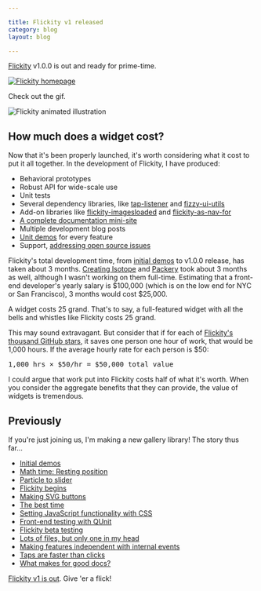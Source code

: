 ```yaml
---

title: Flickity v1 released
category: blog
layout: blog

---
```


[Flickity](http://flickity.metafizzy.co) v1.0.0 is out and ready for prime-time.

[![Flickity homepage](https://i.imgur.com/KN5sDYj.png)](http://flickity.metafizzy.co)

Check out the gif.

![Flickity animated illustration](https://i.imgur.com/GmO1pVY.gif)

## How much does a widget cost?

Now that it's been properly launched, it's worth considering what it cost to put it all together. In the development of Flickity, I have produced:

+ Behavioral prototypes
+ Robust API for wide-scale use
+ Unit tests
+ Several dependency libraries, like [tap-listener](https://github.com/metafizzy/tap-listener) and [fizzy-ui-utils](https://github.com/metafizzy/fizzy-ui-utils)
+ Add-on libraries like [flickity-imagesloaded](https://github.com/metafizzy/flickity-imagesloaded) and [flickity-as-nav-for](https://github.com/metafizzy/flickity-as-nav-for)
+ [A complete documentation mini-site](http://flickity.metafizzy.co)
+ Multiple development blog posts
+ [Unit demos](http://codepen.io/desandro/tag/flickity-docs/) for every feature
+ Support, [addressing open source issues](https://github.com/metafizzy/flickity/issues)

Flickity's total development time, from [initial demos](/blog/initial-demos/) to v1.0.0 release, has taken about 3 months. [Creating Isotope](http://metafizzy.co/blog/isotope-v1dot0-released) and [Packery](http://metafizzy.co/blog/packery-released) took about 3 months as well, although I wasn't working on them full-time. Estimating that a front-end developer's yearly salary is $100,000 (which is on the low end for NYC or San Francisco), 3 months would cost $25,000. 

A widget costs 25 grand. That's to say, a full-featured widget with all the bells and whistles like Flickity costs 25 grand.

This may sound extravagant. But consider that if for each of  [Flickity's thousand GitHub stars](https://github.com/metafizzy/flickity/), it saves one person one hour of work, that would be 1,000 hours. If the average hourly rate for each person is $50:

<pre>1,000 hrs &times; $50/hr = $50,000 total value</pre>

I could argue that work put into Flickity costs half of what it's worth. When you consider the aggregate benefits that they can provide, the value of widgets is tremendous.

## Previously

If you're just joining us, I'm making a new gallery library! The story thus far...

+ [Initial demos](/blog/initial-demos)
+ [Math time: Resting position](/blog/math-time-resting-position/)
+ [Particle to slider](/blog/particle-to-slider/)
+ [Flickity begins](/blog/flickity-begins/)
+ [Making SVG buttons](/blog/making-svg-buttons/)
+ [The best time](/blog/the-best-time/)
+ [Setting JavaScript functionality with CSS](/blog/setting-javascript-functionality-with-css/)
+ [Front-end testing with QUnit](/blog/front-end-testing-qunit/)
+ [Flickity beta testing](/blog/flickity-beta-testing/)
+ [Lots of files, but only one in my head](/blog/lots-of-files/)
+ [Making features independent with internal events](/blog/making-features-independent-with-internal-events/)
+ [Taps are faster than clicks](/blog/taps-are-faster-than-clicks/)
+ [What makes for good docs?](/blog/what-makes-for-good-docs/)

[Flickity v1 is out](http://flickity.metafizzy.co). Give 'er a flick!
